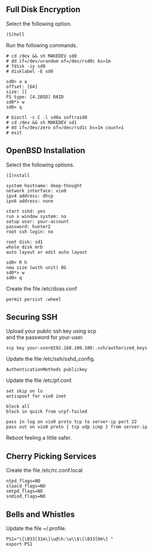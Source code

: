 Full Disk Encryption
--------------------
Select the following option.

    (S)hell

Run the following commands.

    # cd /dev && sh MAKEDEV sd0
    # dd if=/dev/urandom of=/dev/rsd0c bs=1m
    # fdisk -iy sd0
    # disklabel -E sd0

    sd0> a a
    offset: [64]
    size: []
    FS type: [4.2BSD] RAID
    sd0*> w
    sd0> q

    # bioctl -c C -l sd0a softraid0
    # cd /dev && sh MAKEDEV sd1
    # dd if=/dev/zero of=/dev/rsd1c bs=1m count=1
    # exit

OpenBSD Installation
--------------------
Select the following options.

    (I)nstall

    system hostname: deep-thought
    network interface: vio0
    ipv4 address: dhcp
    ipv6 address: none

    start sshd: yes
    run x window system: no
    setup user: your-account
    password: hunter2
    root ssh login: no

    root disk: sd1
    whole disk mrb
    auto layout or edit auto layout

    sd0> R h
    new size (with unit) 8G
    sd0*> w
    sd0> q

Create the file /etc/doas.conf

    permit persist :wheel

Securing SSH
------------
Upload your public ssh key using scp  
and the password for your-user.

    scp key your-user@192.168.100.100:.ssh/authorized_keys

Update the file /etc/ssh/sshd\_config.

    AuthenticationMethods publickey

Update the file /etc/pf.conf.

    set skip on lo
    antispoof for vio0 inet

    block all
    block in quick from urpf-failed

    pass in log on vio0 proto tcp to server-ip port 22
    pass out on vio0 proto { tcp udp icmp } from server-ip

Reboot feeling a little safer.

Cherry Picking Services
-----------------------
Create the file /etc/rc.conf.local

    ntpd_flags=NO
    slaacd_flags=NO
    smtpd_flags=NO
    sndiod_flags=NO

Bells and Whistles
------------------
Update the file ~/.profile.

    PS1="\[\033[31m\]\u@\h:\w\\$\[\033[0m\] "
    export PS1

